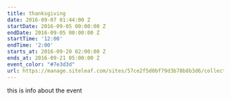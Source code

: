 ```yaml
---
title: thanksgiving
date: 2016-09-07 01:44:00 Z
startDate: 2016-09-05 00:00:00 Z
endDate: 2016-09-05 00:00:00 Z
startTime: '12:00'
endTime: '2:00'
starts_at: 2016-09-20 02:00:00 Z
ends_at: 2016-09-21 05:00:00 Z
event_color: "#7e3d3d"
url: https://manage.siteleaf.com/sites/57ce2f5d0bf79d3b78b8b3d6/collections/events/new
---
```


this is info about the event